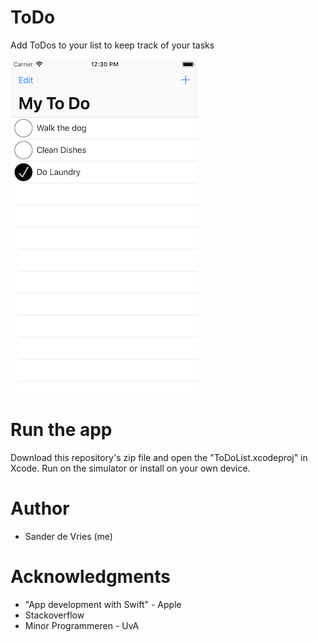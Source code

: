 # ToDo

Add ToDos to your list to keep track of your tasks

![alt text](https://github.com/freesers/ToDoList/blob/master/doc/Simulator%20Screen%20Shot%20-%20iPhone%208%20-%202018-11-28%20at%2012.30.55.png)

# Run the app
Download this repository's zip file and open the "ToDoList.xcodeproj" in Xcode. Run on the simulator or install on your own device.

# Author
* Sander de Vries (me)

# Acknowledgments
* "App development with Swift" - Apple
* Stackoverflow
* Minor Programmeren - UvA
